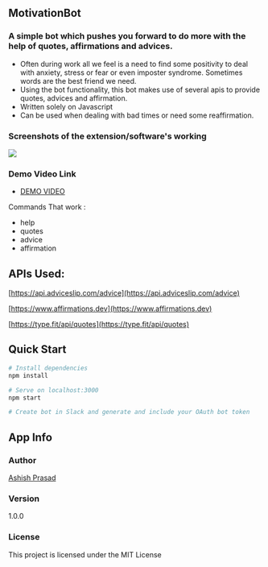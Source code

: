 
## MotivationBot

### A simple bot which pushes you forward to do more with the help of quotes, affirmations and advices. 

- Often during work all we feel is a need to find some positivity to deal with anxiety, stress or fear or even imposter syndrome. Sometimes words are the best friend we need.
- Using the bot functionality, this bot makes use of several apis to provide quotes, advices and affirmation. 
- Written solely on Javascript
- Can be used when dealing with bad times or need some reaffirmation.

### Screenshots of the extension/software's working 
<img src="https://github.com/theprogrammedwords/Slack-extensions/blob/main/MotivationBot/Screenshot_slack.png">

### Demo Video Link
- [DEMO VIDEO](https://youtu.be/ApOoip605V8)

Commands That work : 
- help
- quotes
- advice
- affirmation



## APIs Used:
[https://api.adviceslip.com/advice](https://api.adviceslip.com/advice)

[https://www.affirmations.dev](https://www.affirmations.dev)

[https://type.fit/api/quotes](https://type.fit/api/quotes)

## Quick Start

``` bash
# Install dependencies
npm install

# Serve on localhost:3000
npm start

# Create bot in Slack and generate and include your OAuth bot token
```

## App Info

### Author

[Ashish Prasad](https://www.polywork.com/ashishprasad)

### Version

1.0.0

### License

This project is licensed under the MIT License
